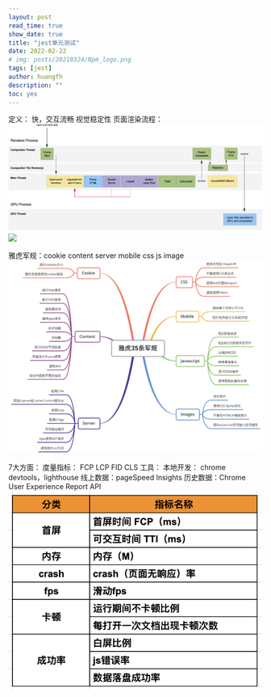 ```yaml
---
layout: post
read_time: true
show_date: true
title: "jest单元测试"
date: 2022-02-22
# img: posts/20210324/Npm_logo.png
tags: [jest]
author: huangfh
description: ""
toc: yes
---
```

定义：
快，交互流畅 视觉稳定性
页面渲染流程：
![](../assets/img/posts/pagerender_1.png)
![](../assets/img/posts/pagerender_2.png)

雅虎军规：cookie content server mobile css  js image
![](../assets/img/posts/yahoo.png)

7大方面：
度量指标：
FCP LCP FID CLS
工具：
本地开发： chrome devtools，lighthouse
线上数据：pageSpeed Insights
历史数据：Chrome User Experience Report API
![](../assets/img/posts/peformance_index.png)

